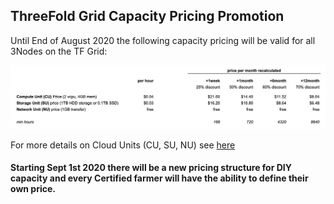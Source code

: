 ## ThreeFold Grid Capacity Pricing Promotion

Until End of August 2020 the following capacity pricing will be valid for all 3Nodes on the TF Grid:

![](./img/capacity_price_promo.png)


For more details on Cloud Units (CU, SU, NU) see [here](https://wiki3.threefold.io/#/cloud_units_4)

#### Starting Sept 1st 2020 there will be a new pricing structure for DIY capacity and every Certified farmer will have the ability to define their own price.
